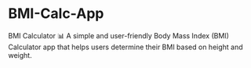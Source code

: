 # BMI-Calc-App
BMI Calculator 📊 A simple and user-friendly Body Mass Index (BMI) Calculator app that helps users determine their BMI based on height and weight.
